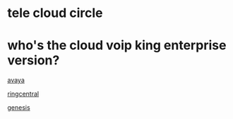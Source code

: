 # tele cloud circle

# who's the cloud voip king enterprise version?

[avaya](https://www.avaya.com/en/)

[ringcentral](https://www.ringcentral.com/)

[genesis](https://buygenesis.com/)

